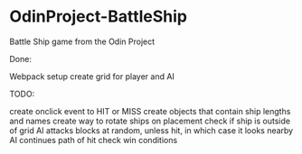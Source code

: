 # OdinProject-BattleShip
Battle Ship game from the Odin Project

Done:

Webpack setup
create grid for player and AI

TODO:


create onclick event to HIT or MISS
create objects that contain ship lengths and names
create way to rotate ships on placement
check if ship is outside of grid 
AI attacks blocks at random, unless hit, in which case it looks nearby
AI continues path of hit
check win conditions
